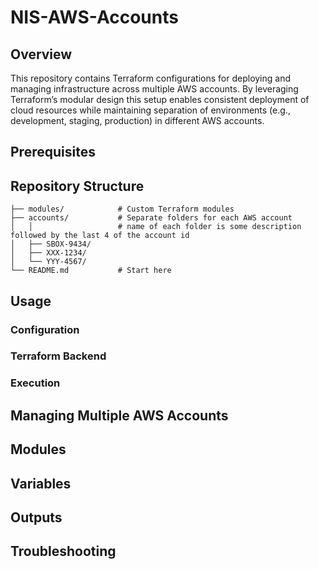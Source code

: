 # NIS-AWS-Accounts

## Overview

This repository contains Terraform configurations for deploying and managing infrastructure across multiple AWS accounts. By leveraging Terraform’s modular design this setup enables consistent deployment of cloud resources while maintaining separation of environments (e.g., development, staging, production) in different AWS accounts.

## Prerequisites

## Repository Structure
```
├── modules/            # Custom Terraform modules
├── accounts/           # Separate folders for each AWS account
│   │                   # name of each folder is some description followed by the last 4 of the account id
│   ├── SBOX-9434/        
│   ├── XXX-1234/
│   └── YYY-4567/
└── README.md           # Start here
```
## Usage

### Configuration

### Terraform Backend

### Execution

## Managing Multiple AWS Accounts

## Modules

## Variables

## Outputs

## Troubleshooting

